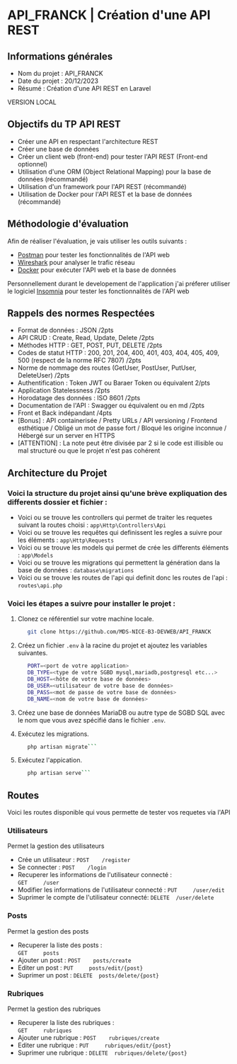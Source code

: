 # API_FRANCK | Création d'une API REST

## Informations générales
- Nom du projet : API_FRANCK
- Date du projet : 20/12/2023
- Résumé : Création d'une API REST en Laravel

VERSION LOCAL

## Objectifs du TP API REST
- Créer une API en respectant l'architecture REST
- Créer une base de données
- Créer un client web (front-end) pour tester l'API REST (Front-end optionnel)
- Utilisation d'une ORM (Object Relational Mapping) pour la base de données (récommandé)
- Utilisation d'un framework pour l'API REST (récommandé)
- Utilisation de Docker pour l'API REST et la base de données (récommandé)

## Méthodologie d'évaluation
Afin de réaliser l'évaluation, je vais utiliser les outils suivants :
- [Postman](https://www.postman.com/) pour tester les fonctionnalités de l'API web
- [Wireshark](https://www.wireshark.org/) pour analyser le trafic réseau
- [Docker](https://www.docker.com/) pour exécuter l'API web et la base de données

Personnellement durant le developement de l'application j'ai préferer utiliser le logiciel [Insomnia](https://insomnia.rest) pour tester les fonctionnalités de l'API web

## Rappels des normes Respectées
- Format de données : JSON /2pts
- API CRUD : Create, Read, Update, Delete /2pts
- Méthodes HTTP : GET, POST, PUT, DELETE /2pts
- Codes de statut HTTP : 200, 201, 204, 400, 401, 403, 404, 405, 409, 500 (respect de la norme RFC 7807) /2pts
- Norme de nommage des routes (GetUser, PostUser, PutUser, DeleteUser) /2pts
- Authentification : Token JWT ou Baraer Token ou équivalent 2/pts 
- Application Statelessness /2pts
- Horodatage des données : ISO 8601 /2pts
- Documentation de l'API : Swagger ou équivalent ou en md /2pts
- Front et Back indépandant /4pts 
- [Bonus] : API containerisée / Pretty URLs / API versioning / Frontend esthétique / Obligé un mot de passe fort / Bloqué les origine inconnue / Hébergé sur un server en HTTPS
- [ATTENTION] : La note peut être divisée par 2 si le code est illisible ou mal structuré ou que le projet n'est pas cohérent

## Architecture du Projet

### Voici la structure du projet ainsi qu'une brève expliquation des differents dossier et fichier :

- Voici ou se trouve les controllers qui permet de traiter les requetes suivant la routes choisi : 
``` app\Http\Controllers\Api ```
- Voici ou se trouve les requêtes qui definissent les regles a suivre pour les éléments : 
``` app\Http\Requests ```
- Voici ou se trouve les models qui permet de crée les differents éléments : 
``` app\Models ```
- Voici ou se trouve les migrations qui permettent la génération dans la base de données : 
``` database\migrations ```
- Voici ou se trouve les routes de l'api qui definit donc les routes de l'api :
``` routes\api.php ```

### Voici les étapes a suivre pour installer le projet :

1. Clonez ce référentiel sur votre machine locale.

   ```bash
      git clone https://github.com/MDS-NICE-B3-DEVWEB/API_FRANCK
    ```

2. Créez un fichier `.env` à la racine du projet et ajoutez les variables suivantes.

   ```bash
      PORT=<port de votre application>
      DB_TYPE=<type de votre SGBD mysql,mariadb,postgresql etc...>
      DB_HOST=<hôte de votre base de données>
      DB_USER=<utilisateur de votre base de données>
      DB_PASS=<mot de passe de votre base de données>
      DB_NAME=<nom de votre base de données>
    ```

3. Créez une base de données MariaDB ou autre type de SGBD SQL avec le nom que vous avez spécifié dans le fichier `.env`.

4. Exécutez les migrations.

   ```bash
      php artisan migrate```

5. Exécutez l'appication.

   ```bash
      php artisan serve```

## Routes

Voici les routes disponible qui vous permette de tester vos requetes via l'API

### Utilisateurs

Permet la gestion des utilisateurs

- Crée un utilisateur : 
``` POST    /register ```
- Se connecter : 
``` POST    /login ```
- Recuperer les informations de l'utilisateur connecté :  
``` GET     /user ```
- Modifier les informations de l'utilisateur connecté : 
``` PUT     /user/edit ```
- Suprimer le compte de l'utilisateur connecté: 
``` DELETE  /user/delete ```

### Posts

Permet la gestion des posts

- Recuperer la liste des posts :  
``` GET     posts ```
- Ajouter un post : 
``` POST    posts/create ```
- Editer un post : 
``` PUT     posts/edit/{post} ```
- Suprimer un post :
``` DELETE  posts/delete/{post} ```

### Rubriques

Permet la gestion des rubriques

- Recuperer la liste des rubriques :  
``` GET     rubriques ```
- Ajouter une rubrique : 
``` POST    rubriques/create ```
- Editer une rubrique : 
``` PUT     rubriques/edit/{post} ```
- Suprimer une rubrique :
``` DELETE  rubriques/delete/{post} ```


